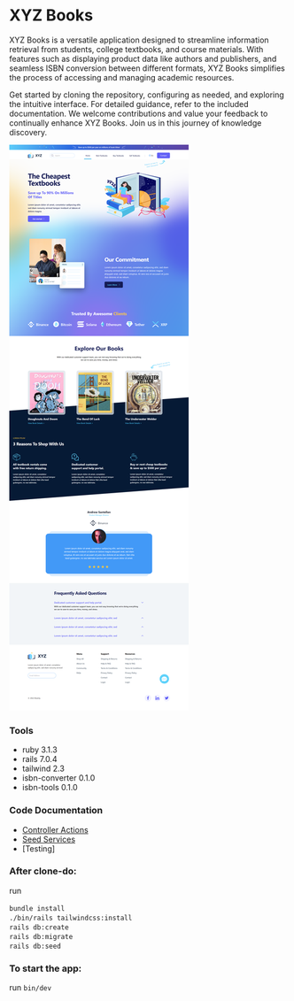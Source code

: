 # XYZ Books
XYZ Books is a versatile application designed to streamline information retrieval from students, college textbooks, and course materials. With features such as displaying product data like authors and publishers, and seamless ISBN conversion between different formats, XYZ Books simplifies the process of accessing and managing academic resources. 

Get started by cloning the repository, configuring as needed, and exploring the intuitive interface. For detailed guidance, refer to the included documentation. We welcome contributions and value your feedback to continually enhance XYZ Books. Join us in this journey of knowledge discovery.

![XYZ-Books Web Page](documentations/xyz-books-wepage.png)

### Tools

- ruby 3.1.3
- rails 7.0.4
- tailwind 2.3
- isbn-converter 0.1.0
- isbn-tools 0.1.0

### Code Documentation

- [Controller Actions](documentations/code-documentation.md) <br>
- [Seed Services](documentations/seeds-documentation.md)
- [Testing]

### After clone-do:

run

`bundle install` <br>
`./bin/rails tailwindcss:install` <br>
`rails db:create` <br>
`rails db:migrate` <br>
`rails db:seed` <br>

### To start the app:

run
`bin/dev`

